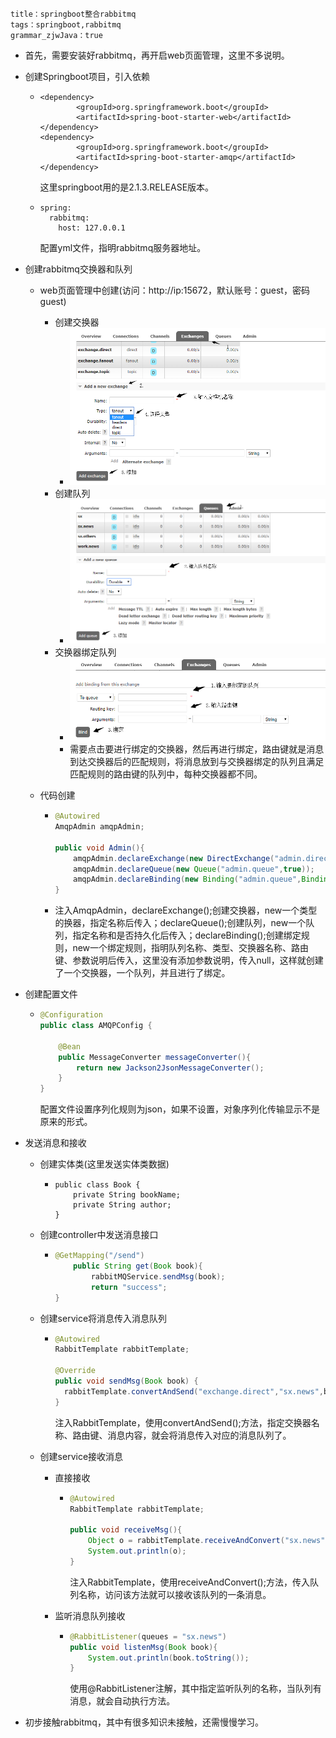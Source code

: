 ```
title：springboot整合rabbitmq
tags：springboot,rabbitmq
grammar_zjwJava：true
```

- 首先，需要安装好rabbitmq，再开启web页面管理，这里不多说明。

- 创建Springboot项目，引入依赖

  - ```
    <dependency>
            <groupId>org.springframework.boot</groupId>
            <artifactId>spring-boot-starter-web</artifactId>
    </dependency>
    <dependency>
            <groupId>org.springframework.boot</groupId>
            <artifactId>spring-boot-starter-amqp</artifactId>
    </dependency>
    ```

    这里springboot用的是<version>2.1.3.RELEASE</version>版本。

  - ```
    spring:
      rabbitmq:
        host: 127.0.0.1
    ```

    配置yml文件，指明rabbitmq服务器地址。

- 创建rabbitmq交换器和队列

  - web页面管理中创建(访问：http://ip:15672，默认账号：guest，密码guest)
    - 创建交换器
      - ![](./images/cjjhj.png)
    - 创建队列
      - ![./](images/cjdl.png)
    - 交换器绑定队列
      - ![](./images/bddl.png)
      - 需要点击要进行绑定的交换器，然后再进行绑定，路由键就是消息到达交换器后的匹配规则，将消息放到与交换器绑定的队列且满足匹配规则的路由键的队列中，每种交换器都不同。

  - 代码创建

    - ```java
      @Autowired
      AmqpAdmin amqpAdmin;
      
      public void Admin(){
          amqpAdmin.declareExchange(new DirectExchange("admin.direct"));
          amqpAdmin.declareQueue(new Queue("admin.queue",true));
          amqpAdmin.declareBinding(new Binding("admin.queue",Binding.DestinationType.QUEUE,"admin.direct","admin.queue",null));
      }
      ```

    - 注入AmqpAdmin，declareExchange();创建交换器，new一个类型的换器，指定名称后传入；declareQueue();创建队列，new一个队列，指定名称和是否持久化后传入；declareBinding();创建绑定规则，new一个绑定规则，指明队列名称、类型、交换器名称、路由键、参数说明后传入，这里没有添加参数说明，传入null，这样就创建了一个交换器，一个队列，并且进行了绑定。

- 创建配置文件

  - ```java
    @Configuration
    public class AMQPConfig {
    
        @Bean
        public MessageConverter messageConverter(){
            return new Jackson2JsonMessageConverter();
        }
    }
    ```

    配置文件设置序列化规则为json，如果不设置，对象序列化传输显示不是原来的形式。

- 发送消息和接收

  - 创建实体类(这里发送实体类数据)

    - ```
      public class Book {
          private String bookName;
          private String author;
      }
      ```

  - 创建controller中发送消息接口

    - ```java
      @GetMapping("/send")
          public String get(Book book){
              rabbitMQService.sendMsg(book);
              return "success";
      }
      ```

  - 创建service将消息传入消息队列

    - ```java
      @Autowired
      RabbitTemplate rabbitTemplate;
      
      @Override
      public void sendMsg(Book book) {
      	rabbitTemplate.convertAndSend("exchange.direct","sx.news",book);
      }
      ```

      注入RabbitTemplate，使用convertAndSend();方法，指定交换器名称、路由键、消息内容，就会将消息传入对应的消息队列了。

  - 创建service接收消息

    - 直接接收

      - ```java
        @Autowired
        RabbitTemplate rabbitTemplate;
        
        public void receiveMsg(){
            Object o = rabbitTemplate.receiveAndConvert("sx.news");
            System.out.println(o);
        }
        ```

        注入RabbitTemplate，使用receiveAndConvert();方法，传入队列名称，访问该方法就可以接收该队列的一条消息。

    - 监听消息队列接收

      - ```java
        @RabbitListener(queues = "sx.news")
        public void listenMsg(Book book){
        	System.out.println(book.toString());
        }
        ```

        使用@RabbitListener注解，其中指定监听队列的名称，当队列有消息，就会自动执行方法。

- 初步接触rabbitmq，其中有很多知识未接触，还需慢慢学习。